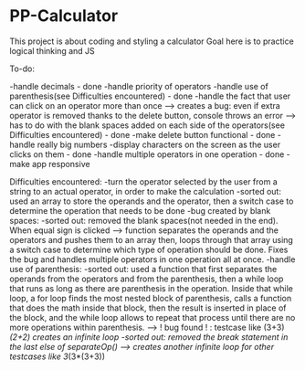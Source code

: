 # PP-Calculator

This project is about coding and styling a calculator
Goal here is to practice logical thinking and JS

To-do:

-handle decimals - done
-handle priority of operators
-handle use of parenthesis(see Difficulties encountered) - done
-handle the fact that user can click on an operator more than once 
        --> creates a bug: even if extra operator is removed thanks to the delete button, console throws an error --> has to do with the blank spaces added on each side of the operators(see Difficulties encountered) - done 
-make delete button functional - done
-handle really big numbers
-display characters on the screen as the user clicks on them - done
-handle multiple operators in one operation - done
-make app responsive


Difficulties encountered:
    -turn the operator selected by the user from a string to an actual operator, in order to make the calculation
        -sorted out: used an array to store the operands and the operator, then a switch case 
                     to determine the operation that needs to be done
    -bug created by blank spaces:
        -sorted out: removed the blank spaces(not needed in the end). When equal sign is clicked --> function separates the operands and the operators and pushes them to an array then, loops through that array using a switch case to determine which type of operation should be done. Fixes the bug and handles multiple operators in one operation all at once.
    -handle use of parenthesis:
        -sorted out: used a function that first separates the operands from the operators and from the parenthesis, then a while loop that runs as long as there are parenthesis in the operation. Inside that while loop, a for loop finds the most nested block of parenthesis, calls a function that does the math inside that block, then the result is inserted in place of the block, and the while loop allows to repeat that process until there are no more operations within parenthesis.
            --> ! bug found ! : testcase like (3+3)*(2+2) creates an infinite loop
                    -sorted out: removed the break statement in the last else of separateOp()
                        --> creates another infinite loop for other testcases like 3*(3*(3+3))